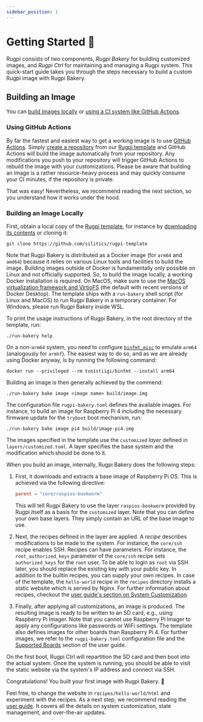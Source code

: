 ```yaml
---
sidebar_position: 1
---
```


# Getting Started 🚀

Rugpi consists of two components, _Rugpi Bakery_ for building customized images, and _Rugpi Ctrl_ for maintaining and managing a Rugpi system.
This quick-start guide takes you through the steps necessary to build a custom Rugpi image with Rugpi Bakery.

## Building an Image

You can [build images locally](#building-an-image-locally) or [using a CI system like GitHub Actions](#using-github-actions).

### Using GitHub Actions

By far the fastest and easiest way to get a working image is to use [GitHub Actions](https://github.com/features/actions).
Simply [create a repository](https://docs.github.com/en/repositories/creating-and-managing-repositories/creating-a-repository-from-a-template#creating-a-repository-from-a-template) from our [Rugpi template](https://github.com/silitics/rugpi-template) and GitHub Actions will build the image automatically from your repository.
Any modifications you push to your repository will trigger GitHub Actions to rebuild the image with your customizations.
Please be aware that building an image is a rather resource-heavy process and may quickly consume your CI minutes, if the repository is private.

That was easy! Nevertheless, we recommend reading the next section, so you understand how it works under the hood.

### Building an Image Locally

First, obtain a local copy of the [Rugpi template](https://github.com/silitics/rugpi-template), for instance by [downloading its contents](https://github.com/silitics/rugpi-template/archive/refs/heads/main.zip) or cloning it:

```shell
git clone https://github.com/silitics/rugpi-template
```

Note that Rugpi Bakery is distributed as a Docker image (for `arm64` and `amd64`) because it relies on various Linux tools and facilities to build the image.
Building images outside of Docker is fundamentally only possible on Linux and not officially supported.
So, to build the image locally, a working Docker installation is required.
On MacOS, make sure to use the [MacOS virtualization framework and VirtioFS](https://docs.docker.com/desktop/settings/mac/#general) (the default with recent versions of Docker Desktop).
The template ships with a `run-bakery` shell script (for Linux and MacOS) to run Rugpi Bakery in a temporary container.
For Windows, please run Rugpi Bakery inside WSL.

To print the usage instructions of Rugpi Bakery, in the root directory of the template, run:

```shell
./run-bakery help
```

On a non-`arm64` system, you need to configure [`binfmt_misc`](https://en.wikipedia.org/wiki/Binfmt_misc) to emulate `arm64` (analogously for `armhf`).
The easiest way to do so, and as we are already using Docker anyway, is by running the following command:

```shell
docker run --privileged --rm tonistiigi/binfmt --install arm64
```

Building an image is then generally achieved by the commend:

```shell
./run-bakery bake image <image name> build/image.img
```

The configuration file `rugpi-bakery.toml` defines the available images.
For instance, to build an image for Raspberry Pi 4 including the necessary firmware update for the `tryboot` boot mechanism, run:

```shell
./run-bakery bake image pi4 build/image-pi4.img
```

The images specified in the template use the `customized` *layer* defined in `layers/customized.toml`.
A layer specifies the base system and the modification which should be done to it.

When you build an image, internally, Rugpi Bakery does the following steps:

1. First, it downloads and extracts a base image of Raspberry Pi OS.
   This is achieved via the following directive:

   ```toml title="layers/customized.toml"
   parent = "core/raspios-bookworm"
   ```

   This will tell Rugpi Bakery to use the layer `raspios-bookworm` provided by Rugpi itself as a basis for the `customized` layer.
   Note that you can define your own base layers.
   They simply contain an URL of the base image to use.

2. Next, the recipes defined in the layer are applied.
   A *recipe* describes modifications to be made to the system.
   For instance, the `core/ssh` recipe enables SSH.
   Recipes can have parameters.
   For instance, the `root_authorized_keys` parameter of the `core/ssh` recipe sets `authorized_keys` for the `root` user.
   To be able to login as `root` via SSH later, you should replace the existing key with your public key.
   In addition to the builtin recipes, you can supply your own recipes.
   In case of the template, the `hello-world` recipe in the `recipes` directory installs a static website which is served by Nginx.
   For further information about recipes, checkout the [user guide's section on System Customization](./guide/system-customization).

3. Finally, after applying all customizations, an image is produced.
   The resulting image is ready to be written to an SD card, e.g., using Raspberry Pi Imager.
   Note that you cannot use Raspberry Pi Imager to apply any configurations like passwords or WiFi settings.
   The template also defines images for other boards than Raspberry Pi 4.
   For further images, we refer to the `rugpi-bakery.toml` configuration file and the [Supported Boards](./guide/supported-boards.md) section of the user guide.

On the first boot, Rugpi Ctrl will repartition the SD card and then boot into the actual system.
Once the system is running, you should be able to visit the static website via the system's IP address and connect via SSH.

Congratulations! You built your first image with Rugpi Bakery. 🙌

Feel free, to change the website in `recipes/hello-world/html` and experiment with the recipes.
As a next step, we recommend reading the [user guide](./guide).
It covers all the details on system customization, state management, and over-the-air updates.
